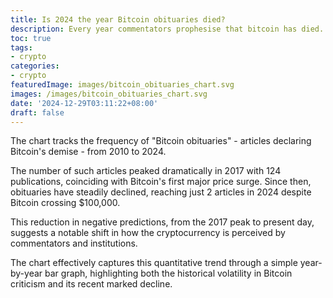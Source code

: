 ```yaml
---
title: Is 2024 the year Bitcoin obituaries died?
description: Every year commentators prophesise that bitcoin has died. This year no longer.
toc: true
tags:
- crypto
categories:
- crypto
featuredImage: images/bitcoin_obituaries_chart.svg
images: /images/bitcoin_obituaries_chart.svg
date: '2024-12-29T03:11:22+08:00'
draft: false
---
```

The chart tracks the frequency of "Bitcoin obituaries" - articles declaring Bitcoin's demise - from 2010 to 2024.

The number of such articles peaked dramatically in 2017 with 124 publications, coinciding with Bitcoin's first major price surge. Since then, obituaries have steadily declined, reaching just 2 articles in 2024 despite Bitcoin crossing $100,000.

This reduction in negative predictions, from the 2017 peak to present day, suggests a notable shift in how the cryptocurrency is perceived by commentators and institutions.

The chart effectively captures this quantitative trend through a simple year-by-year bar graph, highlighting both the historical volatility in Bitcoin criticism and its recent marked decline.
